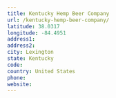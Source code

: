 ```yaml
---
title: Kentucky Hemp Beer Company
url: /kentucky-hemp-beer-company/
latitude: 38.0317
longitude: -84.4951
address1: 
address2: 
city: Lexington
state: Kentucky
code: 
country: United States
phone: 
website: 
---
```


